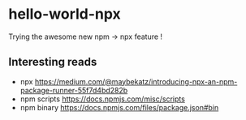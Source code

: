 # hello-world-npx
Trying the awesome new npm -> npx feature !


## Interesting reads

* npx https://medium.com/@maybekatz/introducing-npx-an-npm-package-runner-55f7d4bd282b
* npm scripts https://docs.npmjs.com/misc/scripts
* npm binary https://docs.npmjs.com/files/package.json#bin
